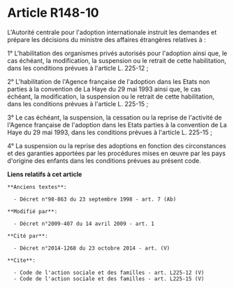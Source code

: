 # Article R148-10

L'Autorité centrale pour l'adoption internationale instruit les demandes et prépare les décisions du ministre des affaires
étrangères relatives à : 

1° L'habilitation des organismes privés autorisés pour l'adoption ainsi que, le cas échéant, la modification, la suspension
ou le retrait de cette habilitation, dans les conditions prévues à l'article L. 225-12 ; 

2° L'habilitation de l'Agence française de l'adoption dans les Etats non parties à la convention de La Haye du 29 mai 1993
ainsi que, le cas échéant, la modification, la suspension ou le retrait de cette habilitation, dans les conditions prévues à
l'article L. 225-15 ; 

3° Le cas échéant, la suspension, la cessation ou la reprise de l'activité de l'Agence française de l'adoption dans les Etats
parties à la convention de La Haye du 29 mai 1993, dans les conditions prévues à l'article L. 225-15 ; 

4° La suspension ou la reprise des adoptions en fonction des circonstances et des garanties apportées par les procédures
mises en œuvre par les pays d'origine des enfants dans les conditions prévues au présent code.

**Liens relatifs à cet article**

	**Anciens textes**:

	  - Décret n°98-863 du 23 septembre 1998 - art. 7 (Ab)

	**Modifié par**:

	  - Décret n°2009-407 du 14 avril 2009 - art. 1

	**Cité par**:

	  - Décret n°2014-1268 du 23 octobre 2014 - art. (V)

	**Cite**:

	  - Code de l'action sociale et des familles - art. L225-12 (V)
	  - Code de l'action sociale et des familles - art. L225-15 (V)
